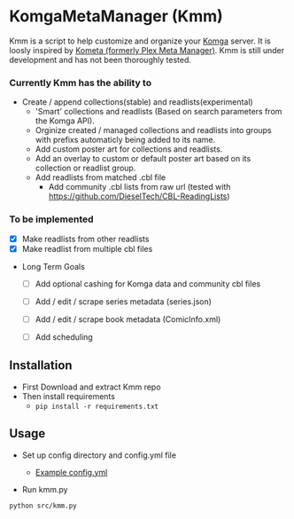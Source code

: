# KomgaMetaManager (Kmm) 

Kmm is a script to help customize and organize your [Komga](https://komga.org/) server. It is loosly inspired by [Kometa (formerly Plex Meta Manager)](https://kometa.wiki/en/latest/). Kmm is still under development and has not been thoroughly tested. 

### Currently Kmm has the ability to
- Create / append collections(stable) and readlists(experimental)
    - 'Smart' collections and readlists (Based on search parameters from the Komga API).
    - Orginize created / managed collections and readlists into groups with prefixs automaticly being added to its name.
    - Add custom poster art for collections and readlists.
    - Add an overlay to custom or default poster art based on its collection or readlist group.
    - Add readlists from matched .cbl file
        - Add community .cbl lists from raw url (tested with https://github.com/DieselTech/CBL-ReadingLists)

### To be implemented
- [X] Make readlists from other readlists
- [X] Make readlist from multiple cbl files

- Long Term Goals
    - [ ] Add optional cashing for Komga data and community cbl files
    - [ ] Add / edit / scrape series metadata (series.json)
    - [ ] Add / edit / scrape book metadata (ComicInfo.xml)
    - [ ] Add scheduling



## **Installation**
- First Download and extract Kmm repo 
-  Then install requirements
    - `pip install -r requirements.txt`

## **Usage**
- Set up config directory and config.yml file
    - [Example config.yml](/EXAMPLE_config/config.yml)

- Run kmm.py
```
python src/kmm.py
```

<!-- See [docs](./docs/) for further usage examples. -->
